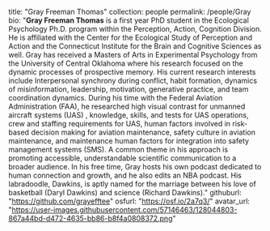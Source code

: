 title: "Gray Freeman Thomas"
collection: people
permalink: /people/Gray
bio: "<b>Gray Freeman Thomas</b> is a first year PhD student in the Ecological Psychology Ph.D. program within the Perception, Action, Cognition Division. He is affiliated with the Center for the Ecological Study of Perception and Action and the Connecticut Institute for the Brain and Cognitive Sciences as well. Gray has received a Masters of Arts in Experimental Psychology from the University of Central Oklahoma where his research focused on the dynamic processes of prospective memory. His current research interests include Interpersonal synchrony during conflict, habit formation, dynamics of misinformation, leadership, motivation, generative practice, and team coordination dynamics. During his time with the Federal Aviation Administration (FAA), he researched high visual contrast for unmanned aircraft systems (UAS) , knowledge, skills, and tests for UAS operations, crew and staffing requirements for UAS, human factors involved in risk-based decision making for aviation maintenance, safety culture in aviation maintenance, and maintenance human factors for integration into safety management systems (SMS). A common theme in his approach is promoting accessible, understandable scientific communication to a broader audience. In his free time, Gray hosts his own podcast dedicated to human connection and growth, and he also edits an NBA podcast. His labradoodle, Dawkins, is aptly named for the marriage between his love of basketball (Daryl Dawkins) and science (Richard Dawkins)."
githuburl: "https://github.com/grayefftee"
osfurl: "https://osf.io/2a7q3/"
avatar_url: "https://user-images.githubusercontent.com/57146463/128044803-867a44bd-d472-4635-bb86-b8f4a0808372.png"
